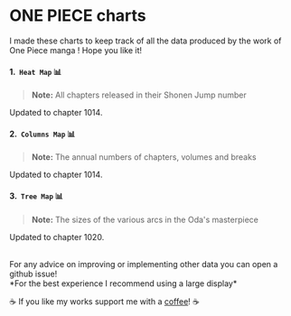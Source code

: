 # ONE PIECE charts

I made these charts to keep track of all the data produced by the work of One Piece manga ! Hope you like it!

#### 1.&nbsp; `Heat Map` 📊

> **Note:** All chapters released in their Shonen Jump number 

Updated to chapter 1014.


#### 2.&nbsp; `Columns Map` 📊

> **Note:** The annual numbers of chapters, volumes and breaks

Updated to chapter 1014.

#### 3.&nbsp; `Tree Map` 📊

> **Note:** The sizes of the various arcs in the Oda's masterpiece

Updated to chapter 1020.

<br />
For any advice on improving or implementing other data you can open a github issue!
<br />
*For the best experience I recommend using a large display*

☕️ If you like my works support me with a [coffee](https://ko-fi.com/davidefiorini)! ☕️ 
